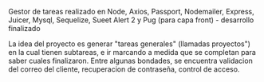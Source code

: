 Gestor de tareas realizado en Node, Axios, Passport, Nodemailer, Express, Juicer, Mysql, Sequelize, Sueet Alert 2 y Pug (para capa front) - desarrollo finalizado

La idea del proyecto es generar "tareas generales" (llamadas proyectos") en la cual tienen subtareas, e ir marcando a medida que se completan para saber cuales finalizaron.
Entre algunas bondades, se encuentra validacion del correo del cliente, recuperacion de contraseña, control de acceso.
